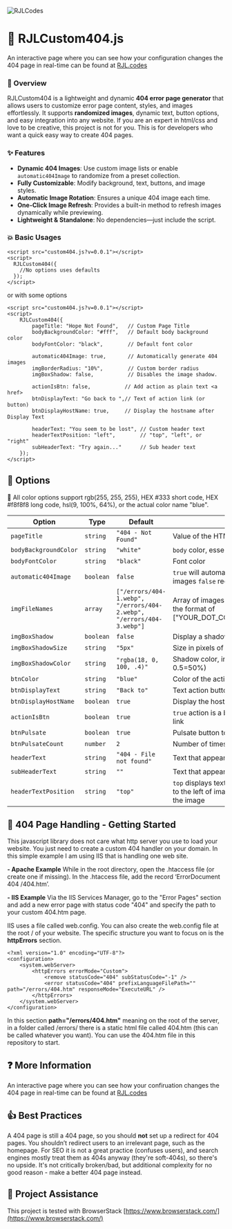 ![RJLCodes](https://rjl.codes/img/logo.webp)
# :rocket: RJLCustom404.js
An interactive page where you can see how your configuration changes the 404 page in real-time can be found at [RJL.codes](https://rjl.codes/)

### :pushpin: Overview
RJLCustom404 is a lightweight and dynamic **404 error page generator** that allows users to customize error page content, styles, and images effortlessly. It supports **randomized images**, dynamic text, button options, and easy integration into any website. If you are an expert in html/css and love to be creative, this project is not for you. This is for developers who want a quick easy way to create 404 pages.

### :sparkles: Features
- **Dynamic 404 Images**: Use custom image lists or enable `automatic404Image` to randomize from a preset collection.
- **Fully Customizable**: Modify background, text, buttons, and image styles.
- **Automatic Image Rotation**: Ensures a unique 404 image each time.
- **One-Click Image Refresh**: Provides a built-in method to refresh images dynamically while previewing.
- **Lightweight & Standalone**: No dependencies—just include the script.

### :boom: Basic Usages
```
<script src="custom404.js?v=0.0.1"></script>
<script>
  RJLCustom404({
    //No options uses defaults
  });
</script>
```

or with some options

```
<script src="custom404.js?v=0.0.1"></script>
<script>
    RJLCustom404({
        pageTitle: "Hope Not Found",   // Custom Page Title
        bodyBackgroundColor: "#fff",   // Default body background color
        bodyFontColor: "black",        // Default font color

        automatic404Image: true,       // Automatically generate 404 images
        imgBorderRadius: "10%",        // Custom border radius
        imgBoxShadow: false,           // Disables the image shadow.

        actionIsBtn: false,           // Add action as plain text <a href>
        btnDisplayText: "Go back to ",// Text of action link (or button)
        btnDisplayHostName: true,     // Display the hostname after Display Text

        headerText: "You seem to be lost", // Custom header text
        headerTextPosition: "left",        // "top", "left", or "right"
        subHeaderText: "Try again..."      // Sub header text
    });
</script>
```

## :wrench: Options
:art: All color options support rgb(255, 255, 255), HEX #333 short code, HEX #f8f8f8 long code, hsl(9, 100%, 64%), or the actual color name "blue".

| Option | Type | Default | Description |
|---|---|---|---|
| `pageTitle` | `string` | `"404 - Not Found"` | Value of the HTML Page Title |
| `bodyBackgroundColor` | `string` | `"white"` | `body` color, essentially the background color |
| `bodyFontColor` | `string` | `"black"` | Font color |
| `automatic404Image` | `boolean` | `false` | `true` will automatically display one of our 404 images `false` requires you to define the 404 images |
| `imgFileNames` | `array` | `["/errors/404-1.webp", "/errors/404-2.webp", "/errors/404-3.webp"]` | Array of images to be loaded from your website in the format of ["YOUR_DOT_COM/PATH/FILE_NAME.EXTENSION"] |
| `imgBoxShadow` | `boolean` | `false` | Display a shadow around the image |
| `imgBoxShadowSize` | `string` | `"5px"` | Size in pixels of shadow |
| `imgBoxShadowColor` | `string` | `"rgba(18, 0, 100, .4)"` | Shadow color, including Opacity (1=100%, 0.5=50%) |
| `btnColor` | `string` | `"blue"` | Color of the action button to users |
| `btnDisplayText` | `string` | `"Back to"` | Text action button |
| `btnDisplayHostName` | `boolean` | `true` | Display the hostname after Display Text |
| `actionIsBtn` | `boolean` | `true` | `true` action is a button `false` action is a standard link |
| `btnPulsate` | `boolean` | `true` | Pulsate button to grab attention |
| `btnPulsateCount` | `number` | `2` | Number of times to pulsate |
| `headerText` | `string` | `"404 - File not found"` | Text that appears with the image `h3` |  |
| `subHeaderText` | `string` | `""` | Text that appears under the Header Text `p` |
| `headerTextPosition` | `string` | `"top"` | `top` displays text above the image `left` displays text to the left of image `right` displays text to the right of the image |


## :triangular_flag_on_post: 404 Page Handling - Getting Started

This javascript library does not care what http server you use to load your website. You just need to create a custom 404 handler on your domain. In this simple example I am using IIS that is handling one web site.

 **- Apache Example**
While in the root directory, open the .htaccess file (or create one if missing). In the .htaccess file, add the record ‘ErrorDocument 404 /404.htm’.

 **- IIS Example**
Via the IIS Services Manager, go to the "Error Pages" section and add a new error page with status code "404" and specify the path to your custom 404.htm page.

IIS uses a file called web.config. You can also create the web.config file at the root / of your website. The specific structure you want to focus on is the **httpErrors** section.
```
<?xml version="1.0" encoding="UTF-8"?>
<configuration>
    <system.webServer>
        <httpErrors errorMode="Custom">
            <remove statusCode="404" subStatusCode="-1" />
            <error statusCode="404" prefixLanguageFilePath="" path="/errors/404.htm" responseMode="ExecuteURL" />
        </httpErrors>
    </system.webServer>
</configuration>
```
In this section **path="/errors/404.htm"** meaning on the root of the server, in a folder called /errors/ there is a static html file called 404.htm (this can be called whatever you want). You can use the 404.htm file in this repository to start.

## :question: More Information

An interactive page where you can see how your confiruation changes the 404 page in real-time can be found at [RJL.codes](https://rjl.codes/)

## :+1: Best Practices
A 404 page is still a 404 page, so you should **not** set up a redirect for 404 pages. You shouldn’t redirect users to an irrelevant page, such as the homepage. For SEO it is not a great practice (confuses users), and search engines mostly treat them as 404s anyway (they're soft-404s), so there's no upside. It's not critically broken/bad, but additional complexity for no good reason - make a better 404 page instead.

## :raising_hand: Project Assistance
This project is tested with BrowserStack  [https://www.browserstack.com/](https://www.browserstack.com/)
